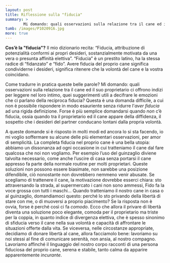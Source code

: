 ```yaml
---
layout: post
title: Riflessione sulla "fiducia"
summary: >
        Mi domando: quali osservazioni sulla relazione tra il cane ed il suo proprietario ci offrono indizi per leggere nel loro intimo, quei suggerimenti utili a decifrare le emozioni che ci parlano della reciproca fiducia?
tumb: /images/P1020916.jpg
more: true
---
```

**Cos’è la "fiducia"?** Il mio dizionario recita: “Fiducia, attribuzione di potenzialità conformi ai propri desideri, sostanzialmente motivata da una vera o presunta affinità elettiva”. “Fiducia” è un prestito latino, ha la stessa radice di “fidanzato” e “fido”. Avere fiducia del proprio cane significa condividerne i desideri, significa ritenere che la volontà del cane e la vostra coincidano.

Come tradurre in pratica queste belle parole? Mi domando: quali osservazioni sulla relazione tra il cane ed il suo proprietario ci offrono indizi per leggere nel loro intimo, quei suggerimenti utili a decifrare le emozioni che ci parlano della reciproca fiducia? Questa è una domanda difficile, a cui non è possibile rispondere in modo esauriente senza ridurre l'*aver fiducia* ad una rigida definizione. Forse è più semplice domandarsi quando *non* c’è fiducia, ossia quando tra il proprietario ed il cane appare della diffidenza, il sospetto che i desideri del partner conducano lontani dalla propria volontà.

A queste domande si è risposto in molti modi ed ancora lo si sta facendo, io mi voglio soffermare su alcune delle più elementari osservazioni, per amor di semplicità. La completa fiducia nel proprio cane è una bella utopia: abbiamo un dissonanza ad ogni occasione in cui tratteniamo il cane dal fare qualcosa che noi non vogliamo. Per esempio l’uso del guinzaglio diviene talvolta necessario, come anche l’uscire di casa senza portarsi il cane appresso fa parte della normale routine per molti proprietari. Queste soluzioni non possono essere biasimate, non sarebbe una posizione difendibile, ciò nonostante non dovrebbero nemmeno venir abusate. Se scegliamo di trattenere il cane, la motivazione dovrebbe esserci chiara: sto attraversando la strada, al supermercato i cani non sono ammessi, Fido fa la voce grossa con tutti i maschi… Quando tratteniamo il nostro cane in casa o al guinzaglio, domandiamoci questo: perché lo sto privando della libertà di stare con me, o di muoversi a proprio piacimento? Se la risposta non è ovvia, forse è perché così ci fa *comodo*. Ecco che allora il privare di libertà diventa una soluzione poco elegante, comoda per il proprietario ma triste per la coppia, in quanto indice di divergenza elettiva, che è spesso sinonimo di sfiducia verso il cane nella sua volontà e capacità di affrontare le situazioni offerte dalla vita. Se viceversa, nelle circostanze appropriate, decidiamo di donare libertà al cane, allora facciamolo bene: lavoriamo su noi stessi al fine di comunicare serenità, non ansia, al nostro compagno. Lavoriamo affinché il linguaggio del nostro corpo racconti di una persona fiduciosa del proprio cane, serena e stabile, tanto calma da apparire apparentemente *incurante*.
